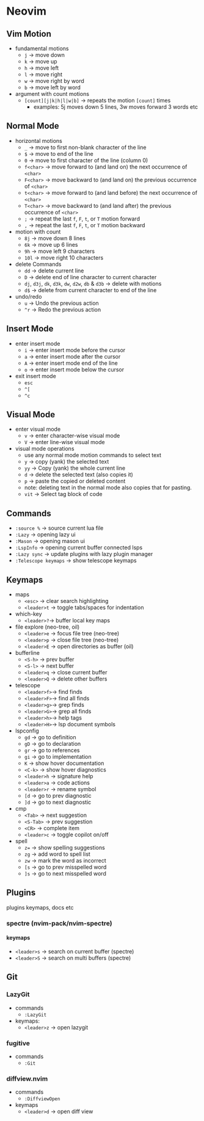 # Neovim

## Vim Motion

- fundamental motions
    - `j` -> move down
    - `k` -> move up
    - `h` -> move left
    - `l` -> move right
    - `w` -> move right by word
    - `b` -> move left by word
- argument with count motions
    - `[count][j|k|h|l|w|b]` -> repeats the motion `[count]` times
        - examples: 5j moves down 5 lines, 3w moves forward 3 words etc

## Normal Mode

- horizontal motions
    - `_` -> move to first non-blank character of the line
    - `$` -> move to end of the line
    - `0` -> move to first character of the line (column 0)
    - `f<char>` -> move forward to (and land on) the next occurrence of `<char>`
    - `F<char>` -> move backward to (and land on) the previous occurrence of `<char>`
    - `t<char>` -> move forward to (and land before) the next occurrence of `<char>`
    - `T<char>` -> move backward to (and land after) the previous occurrence of `<char>`
    - `;` -> repeat the last `f`, `F`, `t`, or `T` motion forward
    - `,` -> repeat the last `f`, `F`, `t`, or `T` motion backward
- motion with count
    - `8j` -> move down 8 lines
    - `6k` -> move up 6 lines
    - `9h` -> move left 9 characters
    - `10l` -> move right 10 characters
- delete Commands
    - `dd` -> delete current line
    - `D` -> delete end of line character to current character
    - `dj`, `d3j`, `dk`, `d3k`, `dw`, `d2w`, `db` & `d3b` -> delete with motions
    - `d$` -> delete from current character to end of the line
- undo/redo
    - `u` -> Undo the previous action
    - `^r` -> Redo the previous action

## Insert Mode

- enter insert mode
    - `i` -> enter insert mode before the cursor
    - `a` -> enter insert mode after the cursor
    - `A` -> enter insert mode end of the line
    - `o` -> enter insert mode below the cursor
- exit insert mode
    - `esc`
    - `^[`
    - `^c`

## Visual Mode

- enter visual mode
    - `v` -> enter character-wise visual mode
    - `V` -> enter line-wise visual mode
- visual mode operations
    - use any normal mode motion commands to select text
    - `y` -> copy (yank) the selected text
    - `yy` -> Copy (yank) the whole current line
    - `d` -> delete the selected text (also copies it)
    - `p` -> paste the copied or deleted content
    - note: deleting text in the normal mode also copies that for pasting.
    - `vit` -> Select tag block of code

## Commands

- `:source %` -> source current lua file
- `:Lazy` -> opening lazy ui
- `:Mason` -> opening mason ui
- `:LspInfo` -> opening current buffer connected lsps
- `:Lazy sync` -> update plugins with lazy plugin manager
- `:Telescope keymaps` -> show telescope keymaps

## Keymaps

- maps
    - `<esc>` -> clear search highlighting
    - `<leader>t` -> toggle tabs/spaces for indentation
- which-key
    - `<leader>?`-> buffer local key maps
- file explore (neo-tree, oil)
    - `<leader>e` -> focus file tree (neo-tree)
    - `<leader>p` -> close file tree (neo-tree)
    - `<leader>E` -> open directories as buffer (oil)
- bufferline
    - `<S-h>` -> prev buffer
    - `<S-l>` -> next buffer
    - `<leader>q` -> close current buffer
    - `<leader>Q` -> delete other buffers
- telescope
    - `<leader>f>`-> find finds
    - `<leader>F>`-> find all finds
    - `<leader>g>`-> grep finds
    - `<leader>G>`-> grep all finds
    - `<leader>h>`-> help tags
    - `<leader>H>`-> lsp document symbols
- lspconfig
    - `gd` -> go to definition
    - `gD` -> go to declaration
    - `gr` -> go to references
    - `gi` -> go to implementation
    - `K` -> show hover documentation
    - `<C-k>` -> show hover diagnostics
    - `<leader>h` -> signature help
    - `<leader>a` -> code actions
    - `<leader>r` -> rename symbol
    - `[d` -> go to prev diagnostic
    - `]d` -> go to next diagnostic
- cmp
    - `<Tab>` -> next suggestion
    - `<S-Tab>` -> prev suggestion
    - `<CR>` -> complete item
    - `<leader>c` -> toggle copilot on/off
- spell
    - `z=` -> show spelling suggestions
    - `zg` -> add word to spell list
    - `zw` -> mark the word as incorrect
    - `[s` -> go to prev misspelled word
    - `]s` -> go to next misspelled word

## Plugins

plugins keymaps, docs etc

### spectre (nvim-pack/nvim-spectre)

#### keymaps

- `<leader>s` -> search on current buffer (spectre)
- `<leader>S` -> search on multi buffers (spectre)

## Git

### LazyGit

- commands
    - `:LazyGit`
- keymaps:
    - `<leader>z` -> open lazygit

### fugitive

- commands
    - `:Git`

### diffview.nvim

- commands
    - `:DiffviewOpen`
- keymaps
    - `<leader>d` -> open diff view
